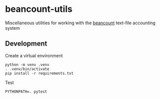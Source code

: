 # beancount-utils
Miscellaneous utilities for working with the [beancount](https://github.com/beancount/beancount) text-file accounting system

## Development

Create a virtual environment

```
python -m venv .venv
. .venv/bin/activate
pip install -r requirements.txt
```

Test

```
PYTHONPATH=. pytest
```
